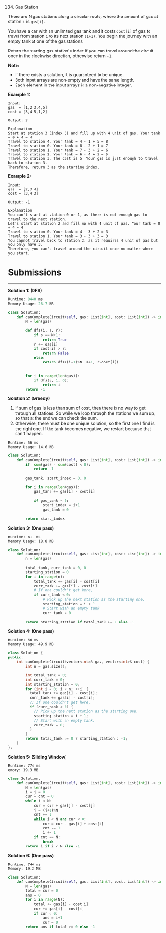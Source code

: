 134. Gas Station

There are N gas stations along a circular route, where the amount of gas at station `i` is `gas[i]`.

You have a car with an unlimited gas tank and it costs `cost[i]` of gas to travel from station `i` to its next station `(i+1)`. You begin the journey with an empty tank at one of the gas stations.

Return the starting gas station's index if you can travel around the circuit once in the clockwise direction, otherwise return `-1`.

**Note:**

* If there exists a solution, it is guaranteed to be unique.
* Both input arrays are non-empty and have the same length.
* Each element in the input arrays is a non-negative integer.

**Example 1:**
```
Input: 
gas  = [1,2,3,4,5]
cost = [3,4,5,1,2]

Output: 3

Explanation:
Start at station 3 (index 3) and fill up with 4 unit of gas. Your tank = 0 + 4 = 4
Travel to station 4. Your tank = 4 - 1 + 5 = 8
Travel to station 0. Your tank = 8 - 2 + 1 = 7
Travel to station 1. Your tank = 7 - 3 + 2 = 6
Travel to station 2. Your tank = 6 - 4 + 3 = 5
Travel to station 3. The cost is 5. Your gas is just enough to travel back to station 3.
Therefore, return 3 as the starting index.
```

**Example 2:**
```
Input: 
gas  = [2,3,4]
cost = [3,4,3]

Output: -1

Explanation:
You can't start at station 0 or 1, as there is not enough gas to travel to the next station.
Let's start at station 2 and fill up with 4 unit of gas. Your tank = 0 + 4 = 4
Travel to station 0. Your tank = 4 - 3 + 2 = 3
Travel to station 1. Your tank = 3 - 3 + 3 = 3
You cannot travel back to station 2, as it requires 4 unit of gas but you only have 3.
Therefore, you can't travel around the circuit once no matter where you start.
```

# Submissions
---
**Solution 1: (DFS)**
```python
Runtime: 8440 ms
Memory Usage: 26.7 MB
```
```python
class Solution:
    def canCompleteCircuit(self, gas: List[int], cost: List[int]) -> int:
        N = len(gas)
        
        def dfs(i, s, r):
            if s == N+1:
                return True
            r += gas[i]
            if cost[i] > r:
                return False
            else:
                return dfs((i+1)%N, s+1, r-cost[i])
            
        
        for i in range(len(gas)):
            if dfs(i, 1, 0):
                return i
        return -1
```

**Solution 2: (Greedy)**

1. If sum of gas is less than sum of cost, then there is no way to get through all stations. So while we loop through the stations we sum up, so that at the end we can check the sum.
1. Otherwise, there must be one unique solution, so the first one I find is the right one. If the tank becomes negative, we restart because that can't happen.

```
Runtime: 56 ms
Memory Usage: 14.6 MB
```
```python
class Solution:
    def canCompleteCircuit(self, gas: List[int], cost: List[int]) -> int:
        if (sum(gas) - sum(cost) < 0):
            return -1
        
        gas_tank, start_index = 0, 0
        
        for i in range(len(gas)):
            gas_tank += gas[i] - cost[i]
            
            if gas_tank < 0:
                start_index = i+1
                gas_tank = 0
            
        return start_index
```

**Solution 3: (One pass)**
```
Runtime: 611 ms
Memory Usage: 18.8 MB
```
```python
class Solution:
    def canCompleteCircuit(self, gas: List[int], cost: List[int]) -> int:
        n = len(gas)
        
        total_tank, curr_tank = 0, 0
        starting_station = 0
        for i in range(n):
            total_tank += gas[i] - cost[i]
            curr_tank += gas[i] - cost[i]
            # If one couldn't get here,
            if curr_tank < 0:
                # Pick up the next station as the starting one.
                starting_station = i + 1
                # Start with an empty tank.
                curr_tank = 0
        
        return starting_station if total_tank >= 0 else -1
```

**Solution 4: (One pass)**
```
Runtime: 56 ms
Memory Usage: 49.9 MB
```
```c++
class Solution {
public:
    int canCompleteCircuit(vector<int>& gas, vector<int>& cost) {
        int n = gas.size();

        int total_tank = 0;
        int curr_tank = 0;
        int starting_station = 0;
        for (int i = 0; i < n; ++i) {
          total_tank += gas[i] - cost[i];
          curr_tank += gas[i] - cost[i];
          // If one couldn't get here,
          if (curr_tank < 0) {
            // Pick up the next station as the starting one.
            starting_station = i + 1;
            // Start with an empty tank.
            curr_tank = 0;
          }
        }
        return total_tank >= 0 ? starting_station : -1;
    }
};
```

**Solution 5: (Sliding Window)**
```
Runtime: 774 ms
emory: 19.3 MB
```
```python
class Solution:
    def canCompleteCircuit(self, gas: List[int], cost: List[int]) -> int:
        N = len(gas)
        i = j = 0
        cur = cnt = 0
        while i < N:
            cur = cur + gas[j] - cost[j]
            j = (j+1)%N
            cnt += 1
            while i < N and cur < 0:
                cur = cur - gas[i] + cost[i]
                cnt -= 1
                i += 1
            if cnt == N:
                break
        return i if i < N else -1
```

**Solution 6: (One pass)**
```
Runtime: 744 ms
Memory: 19.2 MB
```
```python
class Solution:
    def canCompleteCircuit(self, gas: List[int], cost: List[int]) -> int:
        N = len(gas)
        total = cur = 0
        ans = 0
        for i in range(N):
            total += gas[i] - cost[i]
            cur += gas[i] - cost[i]
            if cur < 0:
                ans = i+1
                cur = 0
        return ans if total >= 0 else -1
```
